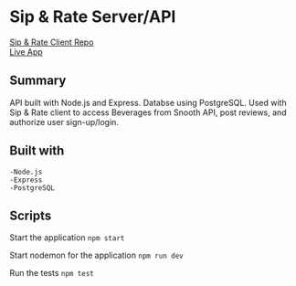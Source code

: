 # Sip & Rate Server/API
<a href="https://github.com/bahitssara/sip-and-rate-api/" target="_blank">Sip & Rate Client Repo</a><br>
<a href="https://sip-and-rate.saraamayberry.now.sh/" target="_blank">Live App</a> 



## Summary
API built with Node.js and Express. Databse using PostgreSQL. Used with Sip & Rate client to access Beverages from Snooth API, post reviews, and authorize user sign-up/login. 

## Built with 
    -Node.js
    -Express
    -PostgreSQL

## Scripts

Start the application `npm start`

Start nodemon for the application `npm run dev`

Run the tests `npm test`

